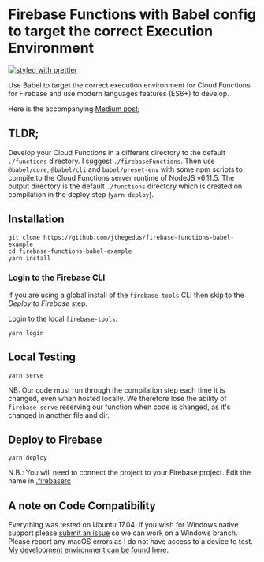 # Firebase Functions with Babel config to target the correct Execution Environment

[![styled with prettier](https://img.shields.io/badge/styled_with-prettier-ff69b4.svg)](https://github.com/prettier/prettier)

Use Babel to target the correct execution environment for Cloud Functions for
Firebase and use modern languages features (ES6+) to develop.

Here is the accompanying
[Medium post](https://medium.com/@jthegedus/es6-in-cloud-functions-for-firebase-2-415d15205468);

## TLDR;

Develop your Cloud Functions in a different directory to the default
`./functions` directory. I suggest `./firebaseFunctions`. Then use
`@babel/core`, `@babel/cli` and `babel/preset-env` with some npm scripts to
compile to the Cloud Functions server runtime of NodeJS v6.11.5. The output
directory is the default `./functions` directory which is created on compilation
in the deploy step (`yarn deploy`).

## Installation

```
git clone https://github.com/jthegedus/firebase-functions-babel-example
cd firebase-functions-babel-example
yarn install
```

### Login to the Firebase CLI

If you are using a global install of the `firebase-tools` CLI then skip to the
_Deploy to Firebase_ step.

Login to the local `firebase-tools`:

```
yarn login
```

## Local Testing

```
yarn serve
```

NB: Our code must run through the compilation step each time it is changed, even
when hosted locally. We therefore lose the ability of `firebase serve` reserving
our function when code is changed, as it's changed in another file and dir.

## Deploy to Firebase

```
yarn deploy
```

N.B.: You will need to connect the project to your Firebase project. Edit the
name in
[.firebaserc](https://github.com/jthegedus/firebase-functions-babel-example/blob/master/.firebaserc)

## A note on Code Compatibility

Everything was tested on Ubuntu 17.04. If you wish for Windows native support
please
[submit an issue](https://github.com/jthegedus/firebase-functions-babel-example/issues/new)
so we can work on a Windows branch. Please report any macOS errors as I do not
have access to a device to test.
[My development environment can be found here](https://github.com/jthegedus/dotfiles).

